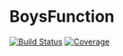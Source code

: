 # BoysFunction

[![Build Status](https://github.com/tjjarvinen/BoysFunction.jl/actions/workflows/CI.yml/badge.svg?branch=main)](https://github.com/tjjarvinen/BoysFunction.jl/actions/workflows/CI.yml?query=branch%3Amain)
[![Coverage](https://codecov.io/gh/tjjarvinen/BoysFunction.jl/branch/main/graph/badge.svg)](https://codecov.io/gh/tjjarvinen/BoysFunction.jl)
